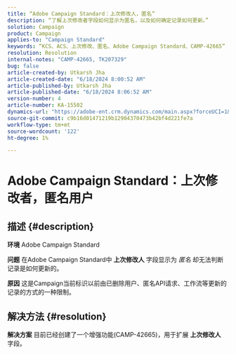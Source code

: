 ```yaml
---
title: “Adobe Campaign Standard：上次修改人，匿名”
description: “了解上次修改者字段如何显示为匿名，以及如何确定记录如何更新。”
solution: Campaign
product: Campaign
applies-to: "Campaign Standard"
keywords: “KCS、ACS、上次修改、匿名、Adobe Campaign Standard、CAMP-42665”
resolution: Resolution
internal-notes: "CAMP-42665, TK207329"
bug: false
article-created-by: Utkarsh Jha
article-created-date: "6/18/2024 8:00:52 AM"
article-published-by: Utkarsh Jha
article-published-date: "6/18/2024 8:06:52 AM"
version-number: 4
article-number: KA-15502
dynamics-url: "https://adobe-ent.crm.dynamics.com/main.aspx?forceUCI=1&pagetype=entityrecord&etn=knowledgearticle&id=65601cde-482d-ef11-840b-6045bd06eea5"
source-git-commit: c9b16d01471219b12904370473b42bf4d221fe7a
workflow-type: tm+mt
source-wordcount: '122'
ht-degree: 1%

---
```


# Adobe Campaign Standard：上次修改者，匿名用户

## 描述 {#description}


<b>环境</b>
Adobe Campaign Standard

<b>问题</b>
在Adobe Campaign Standard中 <b>上次修改人</b> 字段显示为 *匿名* 却无法判断记录是如何更新的。

<b>原因</b>
这是Campaign当前标识以前由已删除用户、匿名API请求、工作流等更新的记录的方式的一种限制。


## 解决方法 {#resolution}


<b>解决方案</b>
目前已经创建了一个增强功能(CAMP-42665)，用于扩展 <b>上次修改人</b> 字段。
